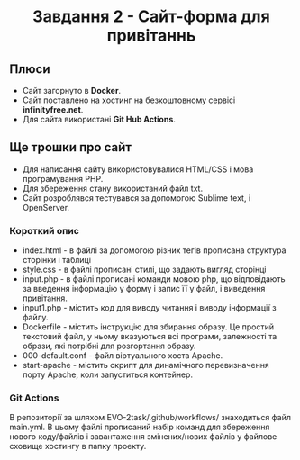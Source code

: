 <h1 align="center">Завдання 2 - Сайт-форма для привітаннь</h1>

## Плюси

- Сайт загорнуто в **Docker**.
- Сайт поставлено на хостинг на безкоштовному сервісі **infinityfree.net**.
- Для сайта використані **Git Hub Actions**.

## Ще трошки про сайт

- Для написання сайту використовувалися HTML/CSS і мова програмування PHP.
- Для збереження стану використаний файл txt.
- Сайт розроблявся  тестувався за допомогою Sublime text, і OpenServer.

### Короткий опис 
- index.html - в файлі за допомогою різних тегів прописана структура сторінки і таблиці
- style.css - в файлі прописані стилі, що задають вигляд сторінці
- input.php - в файлі прописані команди мовою php, що відповідають за введення інформацію у форму і запис її у файл, і виведення привітання.
- input1.php - містить код для виводу читання і виводу інформації з файлу.
- Dockerfile - містить інструкцію для збирання образу. Це простий текстовий файл, у ньому вказуються всі програми, залежності та образи, які потрібні для розгортання образу.
- 000-default.conf - файл віртуального хоста Apache.
- start-apache - містить скрипт для динамічного перевизначення порту Apache, коли запуститься контейнер.

### Git Actions 

В репозиторії за шляхом EVO-2task/.github/workflows/ знаходиться файл main.yml. В цьому файлі прописаний набір команд для збереження нового коду/файлів і завантаження змінених/нових файлів у файлове сховище хостингу в папку проекту.
